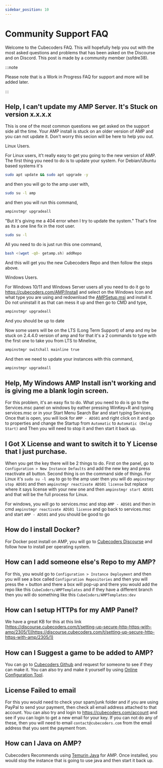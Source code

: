 ```yaml
---
sidebar_position: 10
---
```


# Community Support FAQ

Welcome to the Cubecoders FAQ. This will hopefully help you out with the most asked questions and problems that has been asked on the Discourse and on Discord. This post is made by a community member (ssfdre38).

:::note

Please note that is a Work in Progress FAQ for support and more will be added later.

:::

## Help, I can't update my AMP Server. It's Stuck on version x.x.x.x

This is one of the most common questions we get asked on the support side all the time. Your AMP install is stuck on an older version of AMP and you can not update it. Don't worry this secion will be here to help you out.

Linux Users.

For Linux users, it't really easy to get you going to the new version of AMP.
The first thing you need to do is to update your system. For Debian/Ubuntu based systems it's

```bash
sudo apt update && sudo apt upgrade -y
```
and then you will go to the amp user with,

```bash
sudo su -l amp
```
and then you will run this command,

```bash
ampinstmgr upgradeall
```

"But It's giving me a 404 error when I try to update the system."
That's fine as its a one line fix in the root user.

```bash
sudo su -l
```
All you need to do is just run this one command,

```bash
bash <(wget -qO- getamp.sh) addRepo
```
And this will get you the new Cubecoders Repo and then follow the steps above.

Windows Users.

For Windows 10/11 and Windows Server users all you need to do it go to https://cubecoders.com/AMP/Install and select on the Windows Icon and what type you are using and redownload the [AMPSetup.msi](https://downloads.cubecoders.com/AMP/Mainline/AMPSetup.msi) and install it. Do not uninstall it as that can mess it up and then go to CMD and type,

```bash
ampinstmgr upgradeall
```
And you should be up to date

Now some users will be on the LTS (Long Term Support) of amp and my be stuck on 2.4.4.0 version of amp and for that it's a 2 commands to type with the first one to take you from LTS to Mineline,

```bash
ampinstmgr switchall mainline true
```
And then we need to update your instances with this command,

```bash
ampinstmgr upgradeall
```

## Help, My Windows AMP Install isn't working and is giving me a blank login screen.

For this problem, it's an easy fix to do.
What you need to do is go to the Services.msc panel on windows by eather pressing WinKey+R and typing services.msc or in your Start Menu Search Bar and start typing Services.
Once that is open, you will look for `AMP - ADS01` and right click on it and go to properties and change the Startup from `Automatic` to `Automatic (Delay Start)` and Then you will need to stop it and then start it back up.

## I Got X License and want to switch it to Y License that I just purchase.

When you get the key there will be 2 things to do. First on the panel, go to `Configuration > New Instance Defaults` and add the new key and press reactivate all button. Second thing is on the command side of things. For Linux it's `sudo su -l amp` to go to the amp user then you will do `ampinstmgr stop ADS01` and then `ampinstmgr reactivate ADS01 license` but replace where it says license with your new one and then `ampinstmgr start ADS01` and that will be the full process for Linux. 

For windows, you will go to services.msc and stop `AMP - ADS01` and then in cmd `ampinstmgr reactivate ADS01 license` and go back to services.msc and start `AMP - ADS01` and you should be good to go

## How do I install Docker?

For Docker post install on AMP, you will go to [Cubecoders Discourse](https://discourse.cubecoders.com/t/configuring-amp-to-use-docker-for-instances/1957/1) and follow how to install per operating system.

## How can I add someone else's Repo to my AMP?

For this, you would go to `Configuration > Instance Deployment` and then you will see a box called `Configuration Repositories` and then you will press the + button and there a box will pop-up and there you would add the repo like this `CubeCoders/AMPTemplates` and if they have a different branch then you will do something like this `CubeCoders/AMPTemplates:dev`

## How can I setup HTTPs for my AMP Panel?

We have a great KB for this at this link [https://discourse.cubecoders.com/t/setting-up-secure-http-https-with-amp/2305/1](https://discourse.cubecoders.com/t/setting-up-secure-http-https-with-amp/2305/1)

## How can I Suggest a game to be added to AMP?

You can go to [Cubecoders Github](https://github.com/CubeCoders/AMPTemplates) and request for someone to see if they can make it. You can also try and make it yourself by using [Online Configuration Tool](https://iceofwraith.github.io/GenericConfigGen/).

## License Failed to email

For this you would need to check your spam/junk folder and if you are using PayPal to send your payment, then check all email address attached to that account. You can also try and login to https://cubecoders.com/account and see if you can login to get a new email for your key. If you can not do any of these, then you will need to email `contact@cubecoders.com` from the email address that you sent the payment from.

## How can I Java on AMP?

Cubecoders Recommends using [Temurin Java](https://adoptium.net/temurin/) for AMP. Once installed, you would stop the instance that is going to use java and then start it back up.